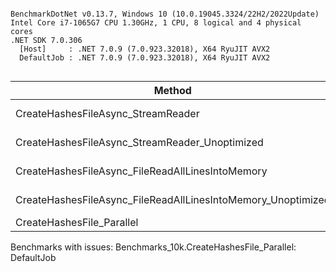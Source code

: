 ```

BenchmarkDotNet v0.13.7, Windows 10 (10.0.19045.3324/22H2/2022Update)
Intel Core i7-1065G7 CPU 1.30GHz, 1 CPU, 8 logical and 4 physical cores
.NET SDK 7.0.306
  [Host]     : .NET 7.0.9 (7.0.923.32018), X64 RyuJIT AVX2
  DefaultJob : .NET 7.0.9 (7.0.923.32018), X64 RyuJIT AVX2


```
|                                                       Method |      Mean |     Error |    StdDev |      Gen0 |     Gen1 |    Gen2 | Allocated |
|------------------------------------------------------------- |----------:|----------:|----------:|----------:|---------:|--------:|----------:|
|                           CreateHashesFileAsync_StreamReader |  9.757 ms | 0.1950 ms | 0.4520 ms |  656.2500 |        - |       - |   2.64 MB |
|               CreateHashesFileAsync_StreamReader_Unoptimized | 13.605 ms | 0.1636 ms | 0.1450 ms | 1062.5000 |        - |       - |   4.24 MB |
|             CreateHashesFileAsync_FileReadAllLinesIntoMemory | 11.685 ms | 0.2014 ms | 0.1682 ms |  484.3750 | 125.0000 | 62.5000 |   2.97 MB |
| CreateHashesFileAsync_FileReadAllLinesIntoMemory_Unoptimized | 15.421 ms | 0.2161 ms | 0.1916 ms |  750.0000 | 203.1250 | 93.7500 |   4.57 MB |
|                                    CreateHashesFile_Parallel |        NA |        NA |        NA |        NA |       NA |      NA |        NA |

Benchmarks with issues:
  Benchmarks_10k.CreateHashesFile_Parallel: DefaultJob
